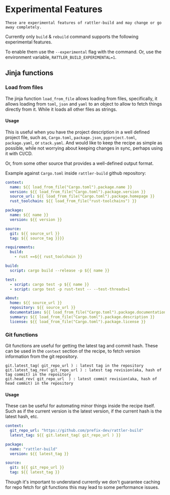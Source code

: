 # Experimental Features

```{warning}
These are experimental features of rattler-build and may change or go away completely.
```

Currently only `build` & `rebuild` command supports the following experimental features.

To enable them use the `--experimental` flag with the command.
Or, use the environment variable, `RATTLER_BUILD_EXPERIMENTAL=1`.

Jinja functions
---------------

### Load from files 

The jinja function `load_from_file` allows loading from files, specifically, it allows loading from `toml`, `json`
and `yaml` to an object to allow to fetch things directly from it. 
While it loads all other files as strings.

#### Usage 

This is useful when you have the project description in a well defined project file, such as, `Cargo.toml`, `package.json`, `pyproject.toml`, `package.yaml`, or `stack.yaml`. And would like to keep the recipe as simple as possible, while not worrying about keeping changes in sync, perhaps using it with CI/CD.

Or, from some other source that provides a well-defined output format. 

Example against `Cargo.toml` inside `rattler-build` github repository:

```yaml
context:
  name: ${{ load_from_file("Cargo.toml").package.name }} 
  version: ${{ load_from_file("Cargo.toml").package.version }}
  source_url: ${{ load_from_file("Cargo.toml").package.homepage }}
  rust_toolchain: ${{ load_from_file("rust-toolchains") }}

package:
  name: ${{ name }}
  version: ${{ version }}

source:
  git: ${{ source_url }}
  tag: ${{ source_tag }}}}

requirements:
  build:
    - rust ==${{ rust_toolchain }}

build:
  script: cargo build --release -p ${{ name }}

test:
  - script: cargo test -p ${{ name }}
  - script: cargo test -p rust-test -- --test-threads=1

about:
  home: ${{ source_url }}
  repository: ${{ source_url }}
  documentation: ${{ load_from_file("Cargo.toml").package.documentation }} 
  summary: ${{ load_from_file("Cargo.toml").package.description }} 
  license: ${{ load_from_file("Cargo.toml").package.license }}
```

### Git functions

Git functions are useful for getting the latest tag and commit hash.
These can be used in the `context` section of the recipe, to fetch version information
from the git repository.

```
git.latest_tag( git_repo_url ) : latest tag in the repository
git.latest_tag_rev( git_repo_url ) : latest tag revision(aka, hash of tag commit) in the repository
git.head_rev( git_repo_url  ) : latest commit revision(aka, hash of head commit) in the repository
```

#### Usage

These can be useful for automating minor things inside the recipe itself.
Such as if the current version is the latest version, if the current hash is the latest hash, etc.

```yaml
context:
  git_repo_url: "https://github.com/prefix-dev/rattler-build"
  latest_tag: ${{ git.latest_tag( git_repo_url ) }}

package:
  name: "rattler-build"
  version: ${{ latest_tag }} 

source:
  git: ${{ git_repo_url }}
  tag: ${{ latest_tag }}
```

Though it's important to understand currently we don't guarantee caching for repo fetch for git functions
this may lead to some performance issues.